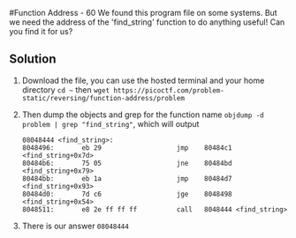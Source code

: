 #Function Address - 60
We found this program file on some systems. But we need the address of the 'find_string' function to do anything useful! Can you find it for us?

## Solution
1. Download the file, you can use the hosted terminal and your home directory `cd ~` then `wget https://picoctf.com/problem-static/reversing/function-address/problem`

2. Then dump the objects and grep for the function name `objdump -d problem | grep "find_string"`, which will output

   ```
   08048444 <find_string>:
   8048496:       eb 29                   jmp    80484c1 <find_string+0x7d>
   80484b6:       75 05                   jne    80484bd <find_string+0x79>
   80484bb:       eb 1a                   jmp    80484d7 <find_string+0x93>
   80484d0:       7d c6                   jge    8048498 <find_string+0x54>
   8048511:       e8 2e ff ff ff          call   8048444 <find_string>
   ```

3. There is our answer `08048444`

